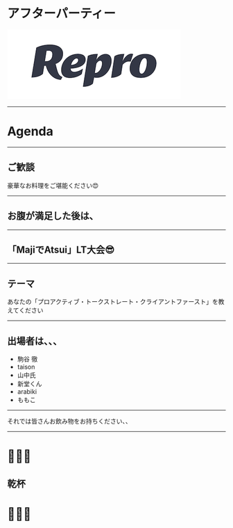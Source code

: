 
# アフターパーティー
![](/assets/images/logo_repro.png)

---

# Agenda

---

## ご歓談
豪華なお料理をご堪能ください😍

---

## お腹が満足した後は、

---

## 「MajiでAtsui」LT大会😎

---

## テーマ
あなたの「プロアクティブ・トークストレート・クライアントファースト」を教えてください

---

## 出場者は、、、

- 駒谷 徹
- taison
- 山中氏
- 新堂くん
- arabiki
- ももこ

---

それでは皆さんお飲み物をお持ちください、、

---

# 🍺🥂🍻
## 乾杯
# 🎉👏👏

